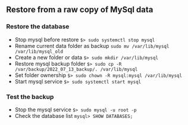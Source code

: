 ## Restore from a raw copy of MySql data

### Restore the database
- Stop mysql before restore `$> sudo systemctl stop mysql`
- Rename current data folder as backup `sudo mv /var/lib/mysql /var/lib/mysql_old`
- Create a new folder or data `$> sudo mkdir /var/lib/mysql`
- Restore mysql backup folder `$> sudo cp -R /var/backup/2022_07_13_backup/. /var/lib/mysql`
- Set folder ownership `$> sudo chown -R mysql:mysql /var/lib/mysql`
- Start mysql service `$> sudo systemctl start mysql`

### Test the backup
- Stop the mysql service `$> sudo mysql -u root -p`
- Check the database list `mysql> SHOW DATABASES;`